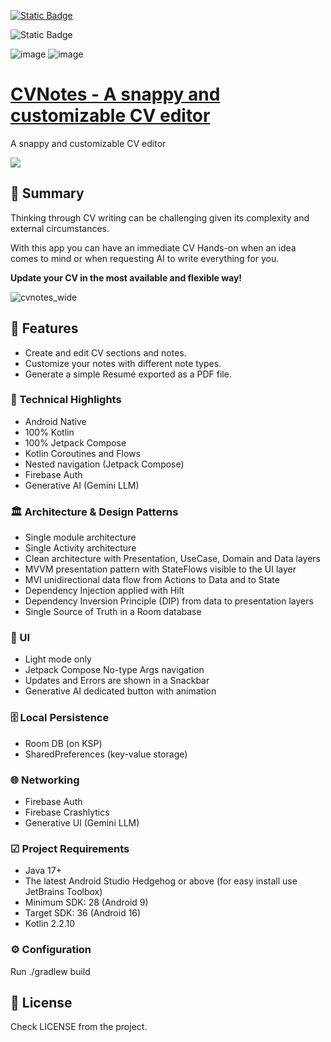 [![Static Badge](https://img.shields.io/badge/release%20-%20v1.1.1%20-%20%231082C3)](https://github.com/revs87/cvnotes-and/releases/tag/v1.1.1)

![Static Badge](https://img.shields.io/badge/License%20-%20Apache%202.0%20-%20%231082C3)

![image](https://img.shields.io/badge/Kotlin-0095D5?&style=for-the-badge&logo=kotlin&logoColor=white)
![image](https://img.shields.io/badge/firebase-ffca28?style=for-the-badge&logo=firebase&logoColor=black)


# [CVNotes - A snappy and customizable CV editor](https://play.google.com/store/apps/details?id=pt.rvcoding.cvnotes)
A snappy and customizable CV editor

[<img src="https://lh3.googleusercontent.com/q1k2l5CwMV31JdDXcpN4Ey7O43PxnjAuZBTmcHEwQxVuv_2wCE2gAAQMWxwNUC2FYEOnYgFPOpw6kmHJWuEGeIBLTj9CuxcOEeU8UXyzWJq4NJM3lg=s0">](https://play.google.com/store/apps/details?id=pt.rvcoding.cvnotes)


## 📜 Summary

Thinking through CV writing can be challenging given its complexity and external circumstances.

With this app you can have an immediate CV Hands-on when an idea comes to mind or when requesting AI to write everything for you.

**Update your CV in the most available and flexible way!**

![cvnotes_wide](https://github.com/revs87/cvnotes-and/assets/556860/0ce3dd39-3b31-4e92-b39b-827c23ec5598)


## 📌 Features

- Create and edit CV sections and notes.
- Customize your notes with different note types.
- Generate a simple Resumé exported as a PDF file.


### 🚀 Technical Highlights
- Android Native
- 100% Kotlin
- 100% Jetpack Compose
- Kotlin Coroutines and Flows
- Nested navigation (Jetpack Compose)
- Firebase Auth
- Generative AI (Gemini LLM)


### 🏛️ Architecture & Design Patterns

- Single module architecture
- Single Activity architecture
- Clean architecture with Presentation, UseCase, Domain and Data layers
- MVVM presentation pattern with StateFlows visible to the UI layer
- MVI unidirectional data flow from Actions to Data and to State
- Dependency Injection applied with Hilt
- Dependency Inversion Principle (DIP) from data to presentation layers
- Single Source of Truth in a Room database


### 📲 UI

- Light mode only
- Jetpack Compose No-type Args navigation
- Updates and Errors are shown in a Snackbar
- Generative AI dedicated button with animation


### 🗄️ Local Persistence

- Room DB (on KSP)
- SharedPreferences (key-value storage)


### 🌐 Networking

- Firebase Auth
- Firebase Crashlytics
- Generative UI (Gemini LLM)


### ☑ Project Requirements

- Java 17+
- The latest Android Studio Hedgehog or above (for easy install use JetBrains Toolbox)
- Minimum SDK: 28 (Android 9)
- Target SDK: 36 (Android 16)
- Kotlin 2.2.10


### ⚙️ Configuration

Run ./gradlew build


## 🧾 License

Check LICENSE from the project.

